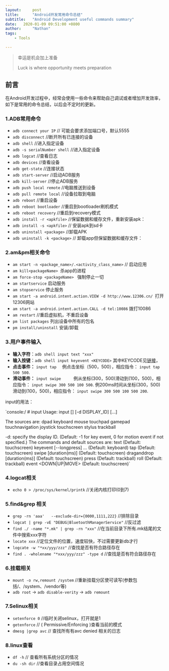 ```yaml
---
layout:     post
title:      "Android开发常用命令总结"
subtitle:   "Android Development useful commands summary"
date:   2020-01-09 09:51:00 +0800
author:     "Nathan"
tags:
    - Tools

---
```


> 幸运是机会加上准备
>
> Luck is where opportunity meets preparation
>

## 前言

在Android开发过程中，经常会使用一些命令来帮助自己调试或者增加开发效率，如下是常用的命令总结，以后会不定时的更新。

### 1.ADB常用命令

* `adb connect your IP` // 可能会要求添加端口号，默认5555
* `adb disconnect` //断开所有已连接的设备
* `adb shell` //进入指定设备
* `adb -s serialNumber shell` //进入指定设备
* `adb logcat` //查看日志
* `adb devices` //查看设备
* `adb get-state` //连接状态
* `adb start-server` //启动ADB服务
* `adb kill-server` //停止ADB服务
* `adb push local remote` //电脑推送到设备
* `adb pull remote local` //设备拉取到电脑
* `adb reboot` //重启设备
* `adb reboot bootloader` //重启到bootloader刷机模式
* `adb reboot recovery` //重启到recovery模式
* `adb install -r <apkfile>`  //保留数据和缓存文件，重新安装apk：
* `adb install -s <apkfile>` // 安装apk到sd卡
* `adb uninstall <package>`  //卸载APK
* `adb uninstall -k <package>` // 卸载app但保留数据和缓存文件：

### 2.am&pm相关命令

* `am start -n <package_name>/.<activity_class_name>` // 启动应用
* `am kill<packageName> `杀app的进程
* `am force-stop <packageName> ` 强制停止一切
* `am startservice` 启动服务
* `am stopservice` 停止服务
* `am start -a android.intent.action.VIEW -d http://www.12306.cn/ `打开12306网站
* `am start -a android.intent.action.CALL -d tel:10086` 拨打10086
* `am restart` //重启虚拟机，不重启设备
* `pm list packages` 列出设备中所有的包名
* `pm install/uninstall` 安装/卸载

### 3.用户事件输入

* **输入字符**：`adb shell input text "xxx"`
* **输入按键**：`adb shell input keyevent <KEYCODE>` 其中KEYCODE见[链接](https://developer.android.google.cn/reference/android/view/KeyEvent.html?hl=en)，
* **点击事件：** `input tap  ` 例点击坐标（500，500），相应指令： `input tap 500 500`.
* **滑动事件：** `input swipe     ` 例从坐标(300，500)滑动到(100，500)，相应指令： `input swipe 300 500 100 500`. 例200ms时间从坐标(300，500)滑动到(100，500)，相应指令： `input swipe 300 500 100 500 200`.

input的用法：

`console:/ # input
Usage: input [<source>] [-d DISPLAY_ID] <command> [<arg>...]

The sources are: 
      dpad
      keyboard
      mouse
      touchpad
      gamepad
      touchnavigation
      joystick
      touchscreen
      stylus
      trackball

-d: specify the display ID.
      (Default: -1 for key event, 0 for motion event if not specified.)
The commands and default sources are:
      text <string> (Default: touchscreen)
      keyevent [--longpress] <key code number or name> ... (Default: keyboard)
      tap <x> <y> (Default: touchscreen)
      swipe <x1> <y1> <x2> <y2> [duration(ms)] (Default: touchscreen)
      draganddrop <x1> <y1> <x2> <y2> [duration(ms)] (Default: touchscreen)
      press (Default: trackball)
      roll <dx> <dy> (Default: trackball)
      event <DOWN|UP|MOVE> <x> <y> (Default: touchscreen)`

### 4.logcat相关

* `echo 0 > /proc/sys/kernel/printk` //关闭内核打印(0到7)

### 5.find&grep 相关

* `grep -rn 'aaa'   --exclude-dir={0000,1111,222}`  //排除目录
* `logcat | grep -vE "DEBUG|BluetoothManagerService"` //反过滤
* `find ./ -name "*.mk" | grep -rn "xxx"` //在当前目录下所有.mk结尾的文件中搜索xxx字符
* `locate xxx` //定位文件的位置，速度较快，不过需要更新db才行
* `logcate -w "*xx/yyy/zzz"` //查找是否有符合路径存在
* `find . -wholename "*xxx/yyy/zzz" -type d` //查找是否有符合路径存在

### 6.挂载相关

* `mount -o rw,remount /system`  //重新挂载分区使可读写(参数包括/、/system、/vendor等)
* `adb root` -> `adb disable-verity` -> `adb remount`

### 7.Selinux相关

* `setenforce 0`  //临时关闭selinux，打开就是1
* `getenforce`  // ( Permissive/Enforcing )查看当前的模式
* `dmesg |grep avc`  // 查找所有有avc denied 相关的日志

### 8.linux查看

* `df -h` // 查看所有系统分区的情况
* `du -sh dir` //查看目录占用空间情况







